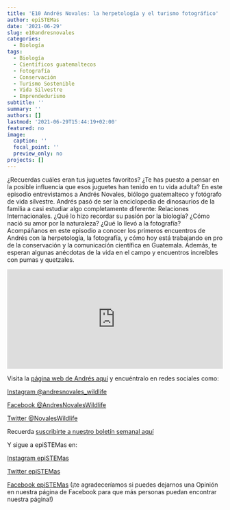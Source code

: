 ```yaml
---
title: 'E10 Andrés Novales: la herpetología y el turismo fotográfico'
author: epiSTEMas
date: '2021-06-29'
slug: e10andresnovales
categories:
  - Biología
tags:
  - Biología
  - Científicos guatemaltecos
  - Fotografía
  - Conservación
  - Turismo Sostenible
  - Vida Silvestre
  - Emprendedurismo
subtitle: ''
summary: ''
authors: []
lastmod: '2021-06-29T15:44:19+02:00'
featured: no
image:
  caption: ''
  focal_point: ''
  preview_only: no
projects: []
---
```


¿Recuerdas cuáles eran tus juguetes favoritos? ¿Te has puesto a pensar en la posible influencia que esos juguetes han tenido en tu vida adulta? En este episodio entrevistamos a Andrés Novales, biólogo guatemalteco y fotógrafo de vida silvestre. Andrés pasó de ser la enciclopedia de dinosaurios de la familia a casi estudiar algo completamente diferente: Relaciones Internacionales. ¿Qué lo hizo recordar su pasión por la biología? ¿Cómo nació su amor por la naturaleza? ¿Qué lo llevó a la fotografía? Acompáñanos en este episodio a conocer los primeros encuentros de Andrés con la herpetología, la fotografía, y cómo hoy está trabajando en pro de la conservación y la comunicación científica en Guatemala. Además, te esperan algunas anécdotas de la vida en el campo y encuentros increíbles con pumas y quetzales.


<iframe src="https://open.spotify.com/embed/episode/0C4KponADwV45leszXnR5M" width="100%" height="232" frameBorder="0" allowtransparency="true" allow="encrypted-media"></iframe>


Visita la [página web de Andrés aquí](https://andresnovaleswildlife.com/) y encuéntralo en redes sociales como: 

[Instagram @andresnovales_wildlife](https://www.instagram.com/andresnovales_wildlife/)

[Facebook @AndresNovalesWildlife](https://www.facebook.com/andresnovaleswildlife)

[Twitter @NovalesWildlife](https://twitter.com/NovalesWildlife)



Recuerda [suscribirte a nuestro boletín semanal aquí](http://eepurl.com/hyEnr1)

Y sigue a epiSTEMas en:

[Instagram epiSTEMas](https://www.instagram.com/epistemas/)  

[Twitter epiSTEMas](https://twitter.com/epiSTEMas_Pod)

[Facebook epiSTEMas](https://www.facebook.com/epiSTEMasPod) (¡te agradeceríamos si puedes dejarnos una Opinión en nuestra página de Facebook para que más personas puedan encontrar nuestra página!)
